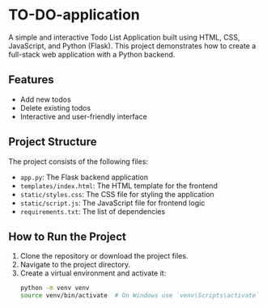 # TO-DO-application

A simple and interactive Todo List Application built using HTML, CSS, JavaScript, and Python (Flask). This project demonstrates how to create a full-stack web application with a Python backend.

## Features

- Add new todos
- Delete existing todos
- Interactive and user-friendly interface

## Project Structure

The project consists of the following files:

- `app.py`: The Flask backend application
- `templates/index.html`: The HTML template for the frontend
- `static/styles.css`: The CSS file for styling the application
- `static/script.js`: The JavaScript file for frontend logic
- `requirements.txt`: The list of dependencies

## How to Run the Project

1. Clone the repository or download the project files.
2. Navigate to the project directory.
3. Create a virtual environment and activate it:
   ```sh
   python -m venv venv
   source venv/bin/activate  # On Windows use `venv\Scripts\activate`
